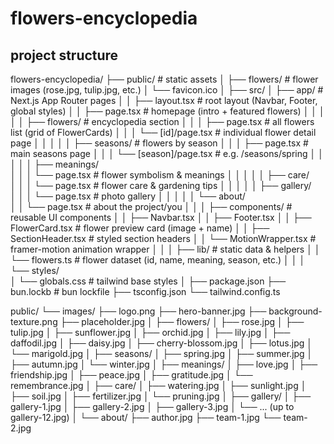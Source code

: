 # flowers-encyclopedia


## project structure 

flowers-encyclopedia/
├── public/                     # static assets
│   ├── flowers/                # flower images (rose.jpg, tulip.jpg, etc.)
│   └── favicon.ico
│
├── src/
│   ├── app/                    # Next.js App Router pages
│   │   ├── layout.tsx          # root layout (Navbar, Footer, global styles)
│   │   ├── page.tsx            # homepage (intro + featured flowers)
│   │   │
│   │   ├── flowers/            # encyclopedia section
│   │   │   ├── page.tsx        # all flowers list (grid of FlowerCards)
│   │   │   └── [id]/page.tsx   # individual flower detail page
│   │   │
│   │   ├── seasons/            # flowers by season
│   │   │   ├── page.tsx        # main seasons page
│   │   │   └── [season]/page.tsx  # e.g. /seasons/spring
│   │   │
│   │   ├── meanings/           
│   │   │   └── page.tsx        # flower symbolism & meanings
│   │   │
│   │   ├── care/               
│   │   │   └── page.tsx        # flower care & gardening tips
│   │   │
│   │   ├── gallery/            
│   │   │   └── page.tsx        # photo gallery
│   │   │
│   │   └── about/              
│   │       └── page.tsx        # about the project/you
│   │
│   ├── components/             # reusable UI components
│   │   ├── Navbar.tsx
│   │   ├── Footer.tsx
│   │   ├── FlowerCard.tsx      # flower preview card (image + name)
│   │   ├── SectionHeader.tsx   # styled section headers
│   │   └── MotionWrapper.tsx   # framer-motion animation wrapper
│   │
│   ├── lib/                    # static data & helpers
│   │   └── flowers.ts          # flower dataset (id, name, meaning, season, etc.)
│   │
│   └── styles/                 
│       └── globals.css         # tailwind base styles
│
├── package.json
├── bun.lockb                   # bun lockfile
├── tsconfig.json
└── tailwind.config.ts

public/
 └── images/
      ├── logo.png
      ├── hero-banner.jpg
      ├── background-texture.png
      ├── placeholder.jpg
      │
      ├── flowers/
      │    ├── rose.jpg
      │    ├── tulip.jpg
      │    ├── sunflower.jpg
      │    ├── orchid.jpg
      │    ├── lily.jpg
      │    ├── daffodil.jpg
      │    ├── daisy.jpg
      │    ├── cherry-blossom.jpg
      │    ├── lotus.jpg
      │    └── marigold.jpg
      │
      ├── seasons/
      │    ├── spring.jpg
      │    ├── summer.jpg
      │    ├── autumn.jpg
      │    └── winter.jpg
      │
      ├── meanings/
      │    ├── love.jpg
      │    ├── friendship.jpg
      │    ├── peace.jpg
      │    ├── gratitude.jpg
      │    └── remembrance.jpg
      │
      ├── care/
      │    ├── watering.jpg
      │    ├── sunlight.jpg
      │    ├── soil.jpg
      │    ├── fertilizer.jpg
      │    └── pruning.jpg
      │
      ├── gallery/
      │    ├── gallery-1.jpg
      │    ├── gallery-2.jpg
      │    ├── gallery-3.jpg
      │    └── ... (up to gallery-12.jpg)
      │
      └── about/
           ├── author.jpg
           ├── team-1.jpg
           └── team-2.jpg
